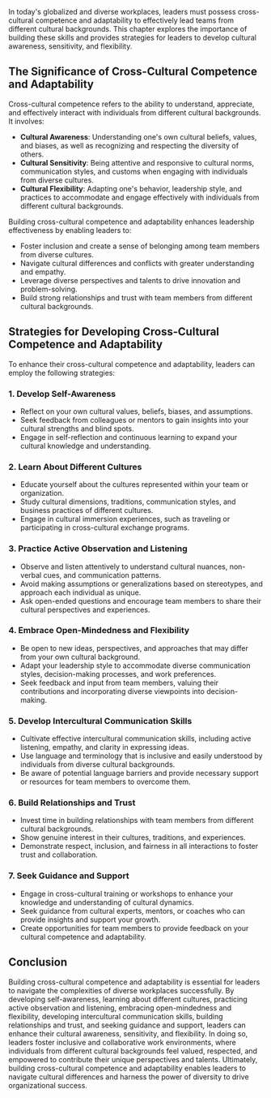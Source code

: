 
In today's globalized and diverse workplaces, leaders must possess cross-cultural competence and adaptability to effectively lead teams from different cultural backgrounds. This chapter explores the importance of building these skills and provides strategies for leaders to develop cultural awareness, sensitivity, and flexibility.

The Significance of Cross-Cultural Competence and Adaptability
--------------------------------------------------------------

Cross-cultural competence refers to the ability to understand, appreciate, and effectively interact with individuals from different cultural backgrounds. It involves:

* **Cultural Awareness**: Understanding one's own cultural beliefs, values, and biases, as well as recognizing and respecting the diversity of others.
* **Cultural Sensitivity**: Being attentive and responsive to cultural norms, communication styles, and customs when engaging with individuals from diverse cultures.
* **Cultural Flexibility**: Adapting one's behavior, leadership style, and practices to accommodate and engage effectively with individuals from different cultural backgrounds.

Building cross-cultural competence and adaptability enhances leadership effectiveness by enabling leaders to:

* Foster inclusion and create a sense of belonging among team members from diverse cultures.
* Navigate cultural differences and conflicts with greater understanding and empathy.
* Leverage diverse perspectives and talents to drive innovation and problem-solving.
* Build strong relationships and trust with team members from different cultural backgrounds.

Strategies for Developing Cross-Cultural Competence and Adaptability
--------------------------------------------------------------------

To enhance their cross-cultural competence and adaptability, leaders can employ the following strategies:

### 1. Develop Self-Awareness

* Reflect on your own cultural values, beliefs, biases, and assumptions.
* Seek feedback from colleagues or mentors to gain insights into your cultural strengths and blind spots.
* Engage in self-reflection and continuous learning to expand your cultural knowledge and understanding.

### 2. Learn About Different Cultures

* Educate yourself about the cultures represented within your team or organization.
* Study cultural dimensions, traditions, communication styles, and business practices of different cultures.
* Engage in cultural immersion experiences, such as traveling or participating in cross-cultural exchange programs.

### 3. Practice Active Observation and Listening

* Observe and listen attentively to understand cultural nuances, non-verbal cues, and communication patterns.
* Avoid making assumptions or generalizations based on stereotypes, and approach each individual as unique.
* Ask open-ended questions and encourage team members to share their cultural perspectives and experiences.

### 4. Embrace Open-Mindedness and Flexibility

* Be open to new ideas, perspectives, and approaches that may differ from your own cultural background.
* Adapt your leadership style to accommodate diverse communication styles, decision-making processes, and work preferences.
* Seek feedback and input from team members, valuing their contributions and incorporating diverse viewpoints into decision-making.

### 5. Develop Intercultural Communication Skills

* Cultivate effective intercultural communication skills, including active listening, empathy, and clarity in expressing ideas.
* Use language and terminology that is inclusive and easily understood by individuals from diverse cultural backgrounds.
* Be aware of potential language barriers and provide necessary support or resources for team members to overcome them.

### 6. Build Relationships and Trust

* Invest time in building relationships with team members from different cultural backgrounds.
* Show genuine interest in their cultures, traditions, and experiences.
* Demonstrate respect, inclusion, and fairness in all interactions to foster trust and collaboration.

### 7. Seek Guidance and Support

* Engage in cross-cultural training or workshops to enhance your knowledge and understanding of cultural dynamics.
* Seek guidance from cultural experts, mentors, or coaches who can provide insights and support your growth.
* Create opportunities for team members to provide feedback on your cultural competence and adaptability.

Conclusion
----------

Building cross-cultural competence and adaptability is essential for leaders to navigate the complexities of diverse workplaces successfully. By developing self-awareness, learning about different cultures, practicing active observation and listening, embracing open-mindedness and flexibility, developing intercultural communication skills, building relationships and trust, and seeking guidance and support, leaders can enhance their cultural awareness, sensitivity, and flexibility. In doing so, leaders foster inclusive and collaborative work environments, where individuals from different cultural backgrounds feel valued, respected, and empowered to contribute their unique perspectives and talents. Ultimately, building cross-cultural competence and adaptability enables leaders to navigate cultural differences and harness the power of diversity to drive organizational success.
